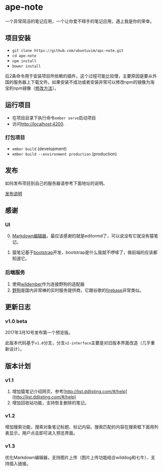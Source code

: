 
# ape-note
一个异常简洁的笔记应用，一个让你爱不释手的笔记应用，遇上我是你的荣幸。


## 项目安装

* `git clone https://github.com/ubuntuvim/apc-note.git`
* `cd ape-note`
* `npm install`
* `bower install`

后2条命令用于安装项目所依赖的插件，这个过程可能比较慢，主要原因是要从外国的服务器上下载文件。如果安装不成功或者安装非常可以修改npm的镜像为淘宝的npm镜像（[修改方法](https://cnodejs.org/topic/4f9904f9407edba21468f31e)）。

## 运行项目

* 在项目目录下执行命令`ember serve`启动项目
* 访问[http://localhost:4200](http://localhost:4200).

### 打包项目

* `ember build` (development)
* `ember build --environment production` (production)

## 发布

如何发布项目到自己的服务器请参考下面地址的说明。

[发布说明](https://github.com/ubuntuvim/study-note/blob/master/%E5%85%B6%E4%BB%96%E7%AC%94%E8%AE%B0/%E9%83%A8%E7%BD%B2Ember%E9%A1%B9%E7%9B%AE%E5%88%B0Tomcat.md)

## 感谢

### UI

0. [Markdown编辑器](https://github.com/ubuntuvim/editor.md)，最应该感谢的就是editormd了，可以说没有它就没有猿笔记。

1. 猿笔记基于[bootstrap](http://www.bootcss.com/)开发，bootstrap是什么我就不啰嗦了，做前端的应该都知道它。

### 后端服务

1. 使用[wildember](https://github.com/ubuntuvim/wildember)作为连接野狗的适配器
2. [野狗](https://www.wilddog.com/)是国内非常棒的实时服务提供商，它跟谷歌的[firebase](https://www.firebase.com)非常类似。

## 更新日志

### v1.0 beta

2017年3月10号发布第一个预览版。

此版本代码基于`v1.0`分支，分支`v2-interface`主要是对旧版本界面改造（几乎重新设计）。

## 版本计划

### v1.1

1. 增加猿笔记介绍网页，参考[http://list.ddlisting.com/#/help](http://list.ddlisting.com/#/help)
2. 增加回收站功能，支持恢复删除的笔记。

### v1.2

增加搜索功能，搜索对象笔记标题、标记内容。搜索匹配的内容在搜索框下面用列表显示，用户点击即可进入预览界面。

### v1.3

优化Markdown编辑器，支持图片上传（图片上传功能结合wilddog和七牛）、支持插入链接。
